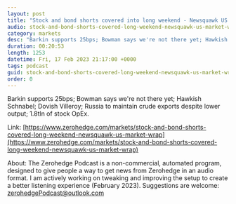 ```yaml
---
layout: post
title: "Stock and bond shorts covered into long weekend - Newsquawk US Market Wrap"
audio: stock-and-bond-shorts-covered-long-weekend-newsquawk-us-market-wrap-0
category: markets
desc: "Barkin supports 25bps; Bowman says we're not there yet; Hawkish Schnabel; Dovish Villeroy; Russia to maintain crude exports despite lower output; 1.8tln of stock OpEx."
duration: 00:20:53
length: 1253
datetime: Fri, 17 Feb 2023 21:17:00 +0000
tags: podcast
guid: stock-and-bond-shorts-covered-long-weekend-newsquawk-us-market-wrap-0
order: 0
---
```

Barkin supports 25bps; Bowman says we're not there yet; Hawkish Schnabel; Dovish Villeroy; Russia to maintain crude exports despite lower output; 1.8tln of stock OpEx.

Link: [https://www.zerohedge.com/markets/stock-and-bond-shorts-covered-long-weekend-newsquawk-us-market-wrap](https://www.zerohedge.com/markets/stock-and-bond-shorts-covered-long-weekend-newsquawk-us-market-wrap)

About: The Zerohedge Podcast is a non-commercial, automated program, designed to give people a way to get news from Zerohedge in an audio format.  I am actively working on tweaking and improving the setup to create a better listening experience (February 2023).  Suggestions are welcome: [zerohedgePodcast@outlook.com](mailto:zerohedgePodcast@outlook.com)